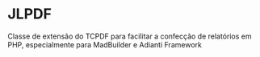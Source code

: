# JLPDF
Classe de extensão do TCPDF para facilitar a confecção de relatórios em PHP, especialmente para MadBuilder e Adianti Framework
